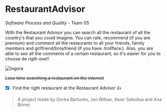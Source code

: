 # RestaurantAdvisor
 _Software Process and Quality_ - Team 05

With the Restaurant Advisor you can search all the restaurant of all the country's that you could imagine. You can rate, recommend (if you are premium) and comment all the restaurants to all your friends, family members and girlfriend/broyfriend (if you have :trollface:). Also, you are able to see all the comments of a certain restaurant, so it's easier for you to choose de rigth one!!

![logora](https://cloud.githubusercontent.com/assets/8956476/14823349/8e294588-0bd2-11e6-932c-354649e79c36.JPG)

~~Lose time searching a restaurant on the internet~~                                        

- [x] Find the rigth restaurant at the Restaurant Advisor :+1:

> A project made by Gorka Barturen, Jon Bilbao, Asier Salsidua and Ana Brime.


